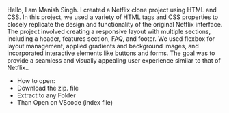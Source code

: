 Hello, I am Manish Singh. I created a Netflix clone project using HTML and CSS. In this project, we used a variety of HTML 
tags and CSS properties to closely replicate the design and functionality of the original Netflix interface. The project 
involved creating a responsive layout with multiple sections, including a header, features section, FAQ, and footer. We
used flexbox for layout management, applied gradients and background images, and incorporated interactive elements 
like buttons and forms. The goal was to provide a seamless and visually appealing user experience similar to that of 
Netflix..
<br>
- How to open: <br>
- Download the zip. file <br>
- Extract to any Folder<br>
- Than Open on VScode (index file)<br>

